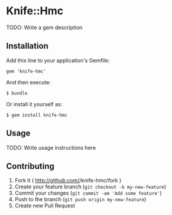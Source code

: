 # Knife::Hmc

TODO: Write a gem description

## Installation

Add this line to your application's Gemfile:

    gem 'knife-hmc'

And then execute:

    $ bundle

Or install it yourself as:

    $ gem install knife-hmc

## Usage

TODO: Write usage instructions here

## Contributing

1. Fork it ( http://github.com/<my-github-username>/knife-hmc/fork )
2. Create your feature branch (`git checkout -b my-new-feature`)
3. Commit your changes (`git commit -am 'Add some feature'`)
4. Push to the branch (`git push origin my-new-feature`)
5. Create new Pull Request
